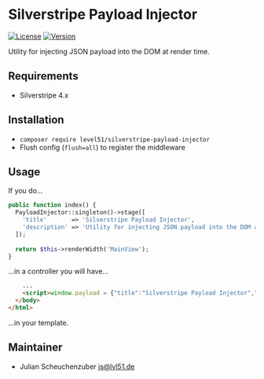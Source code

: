 # Silverstripe Payload Injector

[![License](https://img.shields.io/badge/License-MIT-blue.svg)](LICENSE.md)
[![Version](http://img.shields.io/packagist/v/level51/silverstripe-payload-injector.svg?style=flat)](https://packagist.org/packages/level51/silverstripe-payload-injector)

Utility for injecting JSON payload into the DOM at render time.

## Requirements

- Silverstripe 4.x

## Installation

- `composer require level51/silverstripe-payload-injector`
- Flush config (`flush=all`) to register the middleware

## Usage

If you do...

```php
public function index() {
  PayloadInjector::singleton()->stage([
    'title'       => 'Silverstripe Payload Injector',
    'description' => 'Utility for injecting JSON payload into the DOM at render time.'
  ]);
  
  return $this->renderWidth('MainView');
}
```

...in a controller you will have...

```html
    ...
    <script>window.payload = {"title":"Silverstripe Payload Injector","description":"Utility for injecting JSON payload into the DOM at render time."}</script>
  </body>
</html>
```

...in your template.

## Maintainer

- Julian Scheuchenzuber <js@lvl51.de>


